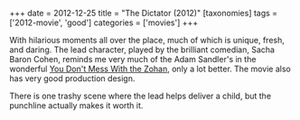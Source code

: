 +++
date = 2012-12-25
title = "The Dictator (2012)"
[taxonomies]
tags = ['2012-movie', 'good']
categories = ['movies']
+++

With hilarious moments all over the place, much of which is unique,
fresh, and daring. The lead character, played by the brilliant comedian,
Sacha Baron Cohen, reminds me very much of the Adam Sandler's in the
wonderful [You Don't Mess With the Zohan], only a lot better. The movie
also has very good production design.

There is one trashy scene where the lead helps deliver a child, but the
punchline actually makes it worth it.

  [You Don't Mess With the Zohan]: http://tshepang.net/many-recent-movies-2009-02-27
